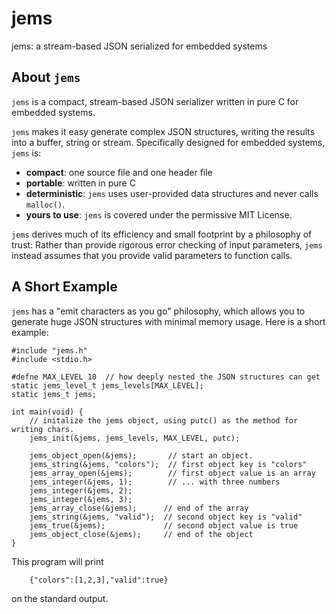 # jems
jems: a stream-based JSON serialized for embedded systems

## About `jems`

`jems` is a compact, stream-based JSON serializer written in pure C for embedded
systems.

`jems` makes it easy generate complex JSON structures, writing the results into
a buffer, string or stream.  Specifically designed for embedded systems, `jems`
is:
* **compact**: one source file and one header file
* **portable**: written in pure C
* **deterministic**: `jems` uses user-provided data structures and never calls
`malloc()`.
* **yours to use**: `jems` is covered under the permissive MIT License.

`jems` derives much of its efficiency and small footprint by a philosophy of
trust: Rather than provide rigorous error checking of input parameters,
`jems` instead assumes that you provide valid parameters to function calls.

## A Short Example

`jems` has a "emit characters as you go" philosophy, which allows you to
generate huge JSON structures with minimal memory usage.  Here is a short
example:

```
#include "jems.h"
#include <stdio.h>

#defne MAX_LEVEL 10  // how deeply nested the JSON structures can get
static jems_level_t jems_levels[MAX_LEVEL];
static jems_t jems;

int main(void) {
    // initalize the jems object, using putc() as the method for writing chars.
    jems_init(&jems, jems_levels, MAX_LEVEL, putc);

    jems_object_open(&jems);       // start an object.
    jems_string(&jems, "colors");  // first object key is "colors"
    jems_array_open(&jems);        // first object value is an array
    jems_integer(&jems, 1);        // ... with three numbers
    jems_integer(&jems, 2);
    jems_integer(&jems, 3);
    jems_array_close(&jems);      // end of the array
    jems_string(&jems, "valid");  // second object key is "valid"
    jems_true(&jems);             // second object value is true
    jems_object_close(&jems);     // end of the object
}
```
This program will print
```
    {"colors":[1,2,3],"valid":true}
```
on the standard output.
